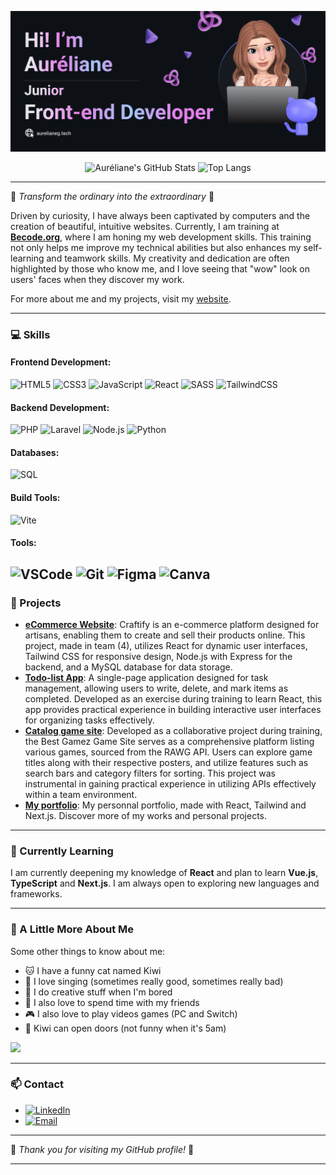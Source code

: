 [![Banner](https://github.com/Lameuhton/lameuhton/blob/main/banniere-readme.png?raw=true)](http://aurelianeg.tech)

<p align="center">
    <img src="https://github-readme-stats.vercel.app/api?username=Lameuhton&show_icons=true&theme=cobalt" alt="Auréliane's GitHub Stats">
    <img src="https://github-readme-stats.vercel.app/api/top-langs/?username=Lameuhton&layout=compact&theme=cobalt" alt="Top Langs">
</p>

---

🌸 *Transform the ordinary into the extraordinary* 🌸

Driven by curiosity, I have always been captivated by computers and the creation of beautiful, intuitive websites. Currently, I am training at **[Becode.org](https://becode.org/)**, where I am honing my web development skills. This training not only helps me improve my technical abilities but also enhances my self-learning and teamwork skills. My creativity and dedication are often highlighted by those who know me, and I love seeing that "wow" look on users' faces when they discover my work.

For more about me and my projects, visit my [website](http://aurelianeg.tech).

---

### 💻 Skills

#### Frontend Development:
![HTML5](https://img.shields.io/badge/-HTML5-E34F26?style=flat-square&logo=html5&logoColor=white)
![CSS3](https://img.shields.io/badge/-CSS3-1572B6?style=flat-square&logo=css3&logoColor=white)
![JavaScript](https://img.shields.io/badge/-JavaScript-F7DF1E?style=flat-square&logo=javascript&logoColor=black)
![React](https://img.shields.io/badge/-React-61DAFB?style=flat-square&logo=react&logoColor=black)
![SASS](https://img.shields.io/badge/-SASS-CC6699?style=flat-square&logo=sass&logoColor=white)
![TailwindCSS](https://img.shields.io/badge/-TailwindCSS-38B2AC?style=flat-square&logo=tailwind-css&logoColor=white)

#### Backend Development:
![PHP](https://img.shields.io/badge/-PHP-777BB4?style=flat-square&logo=php&logoColor=white)
![Laravel](https://img.shields.io/badge/-Laravel-FF2D20?style=flat-square&logo=laravel&logoColor=white)
![Node.js](https://img.shields.io/badge/-Node.js-339933?style=flat-square&logo=node-dot-js&logoColor=white)
![Python](https://img.shields.io/badge/-Python-3776AB?style=flat-square&logo=python&logoColor=white)

#### Databases:
![SQL](https://img.shields.io/badge/-SQL-4479A1?style=flat-square&logo=postgresql&logoColor=white)

#### Build Tools:
![Vite](https://img.shields.io/badge/-Vite-646CFF?style=flat-square&logo=vite&logoColor=white)

#### Tools:
![VSCode](https://img.shields.io/badge/-VSCode-007ACC?style=flat-square&logo=visual-studio-code&logoColor=white)
![Git](https://img.shields.io/badge/-Git-F05032?style=flat-square&logo=git&logoColor=white)
![Figma](https://img.shields.io/badge/-Figma-F24E1E?style=flat-square&logo=figma&logoColor=white)
![Canva](https://img.shields.io/badge/-Canva-00C4CC?style=flat-square&logo=canva&logoColor=white)
---

### 🌈 Projects

- **[eCommerce Website](https://github.com/YasmineSan/The_Project)**: Craftify is an e-commerce platform designed for artisans, enabling them to create and sell their products online. This project, made in team (4), utilizes React for dynamic user interfaces, Tailwind CSS for responsive design, Node.js with Express for the backend, and a MySQL database for data storage.
- **[Todo-list App](https://github.com/Junior-dev-Track/16-react-todolist-Lameuhton)**: A single-page application designed for task management, allowing users to write, delete, and mark items as completed. Developed as an exercise during training to learn React, this app provides practical experience in building interactive user interfaces for organizing tasks effectively.
- **[Catalog game site](https://github.com/Junior-dev-Track/16-react-everyonegames-christophe-aureliane)**: Developed as a collaborative project during training, the Best Gamez Game Site serves as a comprehensive platform listing various games, sourced from the RAWG API. Users can explore game titles along with their respective posters, and utilize features such as search bars and category filters for sorting. This project was instrumental in gaining practical experience in utilizing APIs effectively within a team environment.
- **[My portfolio](https://github.com/Lameuhton/portfolio)**: My personnal portfolio, made with React, Tailwind and Next.js. Discover more of my works and personal projects.

---

### 📘 Currently Learning

I am currently deepening my knowledge of **React** and plan to learn **Vue.js**, **TypeScript** and **Next.js**. I am always open to exploring new languages and frameworks.

---

### 🌺 A Little More About Me

Some other things to know about me:

<div>
    <ul>
        <li>🐱 I have a funny cat named Kiwi</li>
        <li>🎤 I love singing (sometimes really good, sometimes really bad)</li>
        <li>🎨 I do creative stuff when I'm bored</li>
        <li>🍻 I also love to spend time with my friends</li>
        <li>🎮 I also love to play videos games (PC and Switch)</li>
        <li>🥝 Kiwi can open doors (not funny when it's 5am)</li>
    </ul>
    <img src="https://media2.giphy.com/media/4Y3zQkV3EPtAc/giphy.gif?cid=6c09b952xx2ovjjx3rx21kaprx97bccde5k96bcin3uayuk9&ep=v1_gifs_search&rid=giphy.gif&ct=g">
</div>

---

### 📫 Contact

- [![LinkedIn](https://img.shields.io/badge/-LinkedIn-0077B5?style=flat-square&logo=linkedin&logoColor=white)](https://www.linkedin.com/in/aurelianeg-webdev/)
- [![Email](https://img.shields.io/badge/-Email-D14836?style=flat-square&logo=gmail&logoColor=white)](mailto:aurelianeg2000@gmail.com)

---

🌟 *Thank you for visiting my GitHub profile!* 🌟

---
